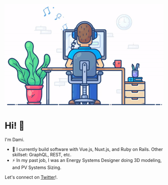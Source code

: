 [![Social banner for DamilolaAjayi](https://github.com/DamilolaAjayi/DamilolaAjayi/raw/master/assets/man-developer.gif)](https://twitter.com/dtajayi)

# Hi! :wave:

I'm Dami.

- 👯 I currently build software with Vue.js, Nuxt.js, and Ruby on Rails. Other skillset: GraphQL, REST, etc.
- ⚡ In my past job, I was an Energy Systems Designer doing 3D modeling, and PV Systems Sizing. 

Let's connect on [Twitter](https://twitter.com/dtajayi)!.

<!--
**DamilolaAjayi/DamilolaAjayi** is a ✨ _special_ ✨ repository because its `README.md` (this file) appears on your GitHub profile.

Here are some ideas to get you started:

- 🔭 I’m currently working on ...

- 👯 I’m looking to collaborate on ...
- 🤔 I’m looking for help with ...
- 💬 Ask me about ...
- 📫 How to reach me: ...
- 😄 Pronouns: ... -->


